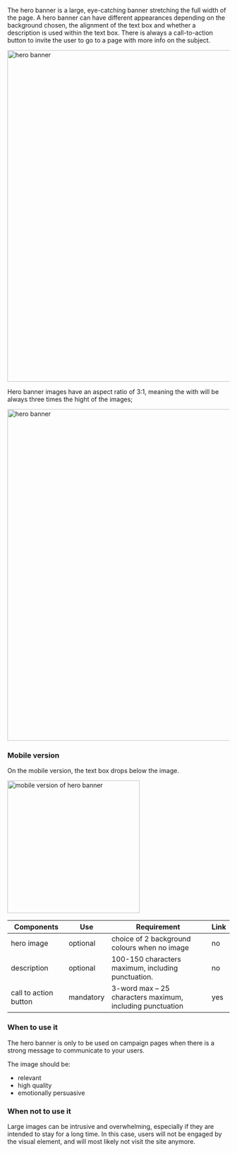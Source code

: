 The hero banner is a large, eye-catching banner stretching the full width of the page. A hero banner can have different appearances depending on the background chosen, the alignment of the text box and whether a description is used within the text box.  There is always a call-to-action button to invite the user to go to a page with more info on the subject.  

<img src="https://inno-ecl.s3.amazonaws.com/media/images/EC/Hero%20Banner/Hero%20Banner01.jpg" alt="hero banner" width="750"/>

Hero banner images have an aspect ratio of 3:1, meaning the with will be always three times the hight of the images;

<img src="https://inno-ecl.s3.amazonaws.com/media/images/EC/Hero%20Banner/Hero%20Banner02.png" alt="hero banner" width="750"/>

### Mobile version

On the mobile version, the text box drops below the image.

<img src="https://inno-ecl.s3.amazonaws.com/media/images/EC/Hero%20Banner/Hero%20Banner03.png" alt="mobile version of hero banner" width="300"/>
  
| Components | Use | Requirement | Link |
| -----------|-----| ------------|------|
| hero image | optional | choice of 2 background colours when no image | no |
| description | optional | 100-150 characters maximum, including punctuation. | no |
| call to action button | mandatory | 3-word max – 25 characters maximum, including punctuation | yes |

### When to use it

The hero banner is only to be used on campaign pages when there is a strong message to communicate to your users. 

The image should be:

* relevant
* high quality
* emotionally persuasive 

### When not to use it

Large images can be intrusive and overwhelming, especially if they are intended to stay for a long time. In this case,  users will not be engaged by the visual element, and will most likely not visit the site anymore.
